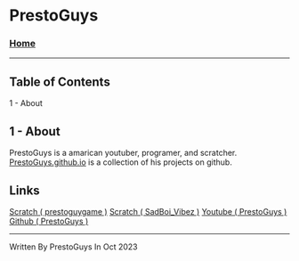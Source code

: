 
# PrestoGuys
### [Home](https://prestoguys.github.io/gg/) 
***

## Table of Contents
1 - About


## 1 - About

PrestoGuys is a amarican youtuber, programer, and scratcher. [PrestoGuys.github.io](https://prestoguys.github.io/gg/) is a collection of his projects on github.




## Links
[Scratch ( prestoguygame )](https://scratch.mit.edu/users/prestoguygame/)
[Scratch ( SadBoi_Vibez )](https://scratch.mit.edu/users/SadBoi_Vibez/)
[Youtube ( PrestoGuys )](https://www.youtube.com/channel/UClqyH4uPCmvNVrCRZv7_ZsA)
[Github ( PrestoGuys )](https://github.com/PrestoGuys)
***
Written By PrestoGuys In Oct 2023
